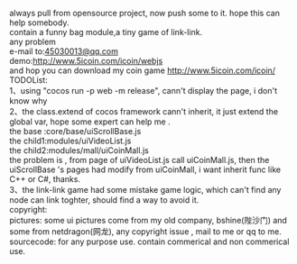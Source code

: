 always pull from opensource project, now push some to it.  hope this can help somebody.
<br> contain a funny bag module,a tiny game of link-link. 
<br> any problem
<br> e-mail to:45030013@qq.com
<br> demo:http://www.5icoin.com/icoin/webjs
<br> and hop you can download my coin game <http://www.5icoin.com/icoin/>
<br> TODOList:
<br> 1、using "cocos run -p web -m release", cann't display the page, i don't know why 
<br> 2、the class.extend of cocos framework cann't inherit, it just extend the global var, hope some expert can help me .
<br> the base :core/base/uiScrollBase.js
<br> the child1:modules/uiVideoList.js
<br> the child2:modules/mall/uiCoinMall.js
<br> the problem is , from page of uiVideoList.js call uiCoinMall.js, then the uiScrollBase 's pages had modify from uiCoinMall, i want inherit func like C++ or C#, thanks.
<br> 3、the link-link game had some mistake game logic, which can't find any node can link toghter, should find a way to avoid it.
<br> copyright:
<br> pictures: some ui pictures come from my old company, bshine(陛沙门) and some from netdragon(网龙), any copyright issue , mail to me or qq to me.
<br> sourcecode: for any purpose use. contain commerical and non commerical use.
